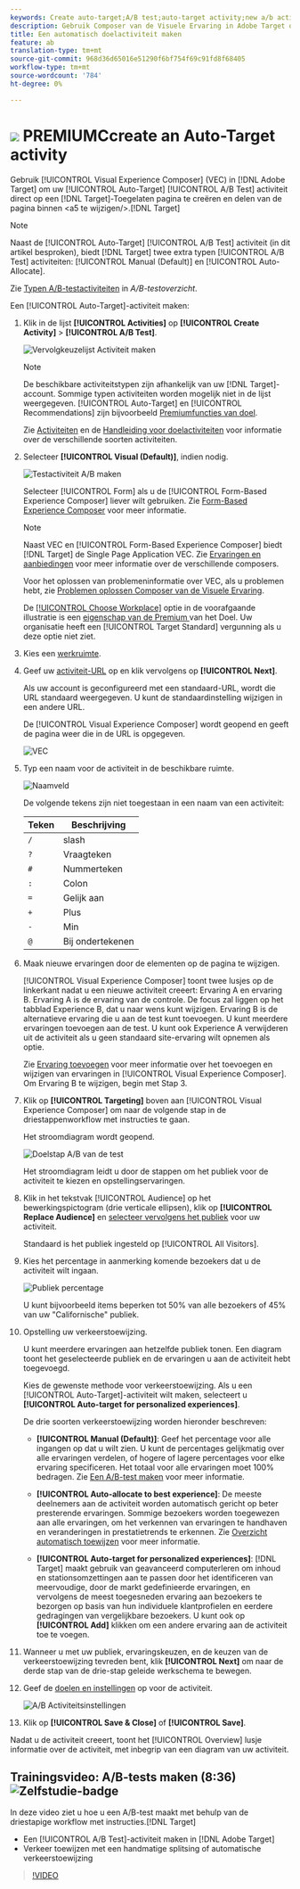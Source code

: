 ```yaml
---
keywords: Create auto-target;A/B test;auto-target activity;new a/b activity;auto target;auto-target for personalized experiences;personalized
description: Gebruik Composer van de Visuele Ervaring in Adobe Target om uw auto-Wijs A/B activiteit van de Test direct op een Doel-Toegelaten pagina tot stand te brengen en gedeelten van de pagina binnen Doel te wijzigen.
title: Een automatisch doelactiviteit maken
feature: ab
translation-type: tm+mt
source-git-commit: 968d36d65016e51290f6bf754f69c91fd8f68405
workflow-type: tm+mt
source-wordcount: '784'
ht-degree: 0%

---
```



# ![](/help/assets/premium.png) PREMIUMCcreate an Auto-Target activity

Gebruik [!UICONTROL Visual Experience Composer] (VEC) in [!DNL Adobe Target] om uw [!UICONTROL Auto-Target] [!UICONTROL A/B Test] activiteit direct op een [!DNL Target]-Toegelaten pagina te creëren en delen van de pagina binnen &lt;a5 te wijzigen/>.[!DNL Target]

>[!NOTE]
>
>Naast de [!UICONTROL Auto-Target] [!UICONTROL A/B Test] activiteit (in dit artikel besproken), biedt [!DNL Target] twee extra typen [!UICONTROL A/B Test] activiteiten: [!UICONTROL Manual (Default)] en [!UICONTROL Auto-Allocate].
>
>Zie [Typen A/B-testactiviteiten](/help/c-activities/t-test-ab/test-ab.md#types) in *A/B-testoverzicht*.

Een [!UICONTROL Auto-Target]-activiteit maken:

1. Klik in de lijst **[!UICONTROL Activities]** op **[!UICONTROL Create Activity]** > **[!UICONTROL A/B Test]**.

   ![Vervolgkeuzelijst Activiteit maken](/help/c-activities/t-test-ab/t-test-create-ab/assets/ab_select-new.png)

   >[!NOTE]
   >
   >De beschikbare activiteitstypen zijn afhankelijk van uw [!DNL Target]-account. Sommige typen activiteiten worden mogelijk niet in de lijst weergegeven. [!UICONTROL Auto-Target] en [!UICONTROL Recommendations] zijn bijvoorbeeld [Premiumfuncties van doel](/help/c-intro/intro.md#premium).
   >
   >Zie [Activiteiten](/help/c-activities/activities.md) en de [Handleiding voor doelactiviteiten](/help/c-activities/target-activities-guide.md) voor informatie over de verschillende soorten activiteiten.

1. Selecteer **[!UICONTROL Visual (Default)]**, indien nodig.

   ![Testactiviteit A/B maken](/help/c-activities/t-test-ab/t-test-create-ab/assets/create-ab.png)

   Selecteer [!UICONTROL Form] als u de [!UICONTROL Form-Based Experience Composer] liever wilt gebruiken. Zie [Form-Based Experience Composer](/help/c-experiences/form-experience-composer.md) voor meer informatie.

   >[!NOTE]
   >
   >Naast VEC en [!UICONTROL Form-Based Experience Composer] biedt [!DNL Target] de Single Page Application VEC. Zie [Ervaringen en aanbiedingen](/help/c-experiences/experiences.md) voor meer informatie over de verschillende composers.
   >
   >Voor het oplossen van problemeninformatie over VEC, als u problemen hebt, zie [Problemen oplossen Composer van de Visuele Ervaring](/help/c-experiences/c-visual-experience-composer/r-troubleshoot-composer/troubleshoot-composer.md).
   >
   >De [[!UICONTROL Choose Workplace]](/help/administrating-target/c-user-management/property-channel/property-channel.md) optie in de voorafgaande illustratie is een [eigenschap van de Premium ](/help/c-intro/intro.md) van het Doel. Uw organisatie heeft een [!UICONTROL Target Standard] vergunning als u deze optie niet ziet.

1. Kies een [werkruimte](/help/administrating-target/c-user-management/property-channel/property-channel.md).

1. Geef uw [activiteit-URL](/help/c-activities/t-test-ab/t-test-create-ab/ab-activity-url.md) op en klik vervolgens op **[!UICONTROL Next]**.

   Als uw account is geconfigureerd met een standaard-URL, wordt die URL standaard weergegeven. U kunt de standaardinstelling wijzigen in een andere URL.

   De [!UICONTROL Visual Experience Composer] wordt geopend en geeft de pagina weer die in de URL is opgegeven.

   ![VEC](/help/c-activities/t-test-ab/t-test-create-ab/assets/vec-new.png)

1. Typ een naam voor de activiteit in de beschikbare ruimte.

   ![Naamveld](/help/c-activities/t-test-ab/t-test-create-ab/assets/ab_newname-new.png)

   De volgende tekens zijn niet toegestaan in een naam van een activiteit:

   | Teken | Beschrijving |
   |--- |--- |
   | `/` | slash |
   | `?` | Vraagteken |
   | `#` | Nummerteken |
   | `:` | Colon |
   | `=` | Gelijk aan |
   | `+` | Plus |
   | `-` | Min |
   | `@` | Bij ondertekenen |

1. Maak nieuwe ervaringen door de elementen op de pagina te wijzigen.

   [!UICONTROL Visual Experience Composer] toont twee lusjes op de linkerkant nadat u een nieuwe activiteit creeert: Ervaring A en ervaring B. Ervaring A is de ervaring van de controle. De focus zal liggen op het tabblad Experience B, dat u naar wens kunt wijzigen. Ervaring B is de alternatieve ervaring die u aan de test kunt toevoegen. U kunt meerdere ervaringen toevoegen aan de test. U kunt ook Experience A verwijderen uit de activiteit als u geen standaard site-ervaring wilt opnemen als optie.

   Zie [Ervaring toevoegen](/help/c-activities/t-test-ab/t-test-create-ab/ab-add-experience.md) voor meer informatie over het toevoegen en wijzigen van ervaringen in [!UICONTROL Visual Experience Composer]. Om Ervaring B te wijzigen, begin met Stap 3.

1. Klik op **[!UICONTROL Targeting]** boven aan [!UICONTROL Visual Experience Composer] om naar de volgende stap in de driestappenworkflow met instructies te gaan.

   Het stroomdiagram wordt geopend.

   ![Doelstap A/B van de test](/help/c-activities/t-test-ab/t-test-create-ab/assets/ab_flow-new.png)

   Het stroomdiagram leidt u door de stappen om het publiek voor de activiteit te kiezen en opstellingservaringen.

1. Klik in het tekstvak [!UICONTROL Audience] op het bewerkingspictogram (drie verticale ellipsen), klik op **[!UICONTROL Replace Audience]** en [selecteer vervolgens het publiek](/help/c-activities/t-test-ab/t-test-create-ab/ab-audience.md) voor uw activiteit.

   Standaard is het publiek ingesteld op [!UICONTROL All Visitors].

1. Kies het percentage in aanmerking komende bezoekers dat u de activiteit wilt ingaan.

   ![Publiek percentage](/help/c-activities/t-test-ab/t-test-create-ab/assets/audperc-new.png)

   U kunt bijvoorbeeld items beperken tot 50% van alle bezoekers of 45% van uw &quot;Californische&quot; publiek.

1. Opstelling uw verkeerstoewijzing.

   U kunt meerdere ervaringen aan hetzelfde publiek tonen. Een diagram toont het geselecteerde publiek en de ervaringen u aan de activiteit hebt toegevoegd.

   Kies de gewenste methode voor verkeerstoewijzing. Als u een [!UICONTROL Auto-Target]-activiteit wilt maken, selecteert u **[!UICONTROL Auto-target for personalized experiences]**.

   De drie soorten verkeerstoewijzing worden hieronder beschreven:

   * **[!UICONTROL Manual (Default)]**: Geef het percentage voor alle ingangen op dat u wilt zien. U kunt de percentages gelijkmatig over alle ervaringen verdelen, of hogere of lagere percentages voor elke ervaring specificeren. Het totaal voor alle ervaringen moet 100% bedragen. Zie [Een A/B-test maken](/help/c-activities/t-test-ab/t-test-create-ab/test-create-ab.md) voor meer informatie.

   * **[!UICONTROL Auto-allocate to best experience]**: De meeste deelnemers aan de activiteit worden automatisch gericht op beter presterende ervaringen. Sommige bezoekers worden toegewezen aan alle ervaringen, om het verkennen van ervaringen te handhaven en veranderingen in prestatietrends te erkennen. Zie [Overzicht automatisch toewijzen](/help/c-activities/automated-traffic-allocation/automated-traffic-allocation.md) voor meer informatie.

   * **[!UICONTROL Auto-target for personalized experiences]**:  [!DNL Target] maakt gebruik van geavanceerd computerleren om inhoud en stationsomzettingen aan te passen door het identificeren van meervoudige, door de markt gedefinieerde ervaringen, en vervolgens de meest toegesneden ervaring aan bezoekers te bezorgen op basis van hun individuele klantprofielen en eerdere gedragingen van vergelijkbare bezoekers.
   U kunt ook op **[!UICONTROL Add]** klikken om een andere ervaring aan de activiteit toe te voegen.

1. Wanneer u met uw publiek, ervaringskeuzen, en de keuzen van de verkeerstoewijzing tevreden bent, klik **[!UICONTROL Next]** om naar de derde stap van de drie-stap geleide werkschema te bewegen.

1. Geef de [doelen en instellingen](/help/c-activities/t-test-ab/t-test-create-ab/ab-goals-and-settings.md) op voor de activiteit.

   ![A/B Activiteitsinstellingen](/help/c-activities/t-test-ab/t-test-create-ab/assets/ab_settings-new.png)

1. Klik op **[!UICONTROL Save & Close]** of **[!UICONTROL Save]**.

Nadat u de activiteit creeert, toont het [!UICONTROL Overview] lusje informatie over de activiteit, met inbegrip van een diagram van uw activiteit.

## Trainingsvideo: A/B-tests maken (8:36) ![Zelfstudie-badge](/help/assets/tutorial.png)

In deze video ziet u hoe u een A/B-test maakt met behulp van de driestapige workflow met instructies.[!DNL Target]

* Een [!UICONTROL A/B Test]-activiteit maken in [!DNL Adobe Target]
* Verkeer toewijzen met een handmatige splitsing of automatische verkeerstoewijzing

>[!VIDEO](https://video.tv.adobe.com/v/17391)